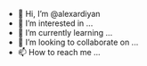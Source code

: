 - 👋 Hi, I’m @alexardiyan
- 👀 I’m interested in ...
- 🌱 I’m currently learning ...
- 💞️ I’m looking to collaborate on ...
- 📫 How to reach me ...

<!---
alexardiyan/alexardiyan is a ✨ special ✨ repository because its `README.md` (this file) appears on your GitHub profile.
You can click the Preview link to take a look at your changes.
--->
